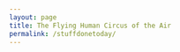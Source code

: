 ```yaml
---
layout: page
title: The Flying Human Circus of the Air
permalink: /stuffdonetoday/
---
```



<script type="text/javascript">
$( document ).ready(function() {

var characters = {
	appear: function(maus) {
		$('body').append("<span>"+maus+"</span>"),
	},
	disappear: function(bye){
			$('body').click(empty()),
	},
};

characters.appear('You have reached the matrix')
characters.disappear('')
});

	
</script>